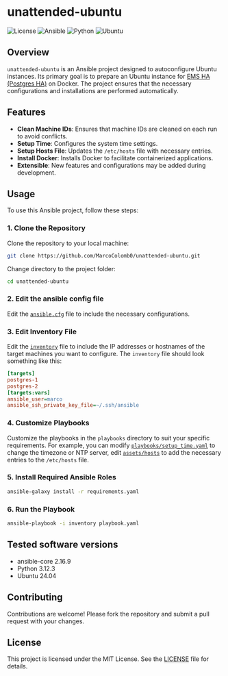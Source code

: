 # unattended-ubuntu

![License](https://img.shields.io/badge/license-MIT-blue.svg)
![Ansible](https://img.shields.io/badge/ansible-2.16.9-green.svg)
![Python](https://img.shields.io/badge/python-3.12.3-blue.svg)
![Ubuntu](https://img.shields.io/badge/ubuntu-24.04-orange.svg)

## Overview
`unattended-ubuntu` is an Ansible project designed to autoconfigure Ubuntu instances. Its primary goal is to prepare an Ubuntu instance for [EMS HA (Postgres HA)](https://docs.fortinet.com/document/forticlient/latest/ems-administration-guide/109604/ems-ha-with-postgres-ha-using-bitnami-docker) on Docker. The project ensures that the necessary configurations and installations are performed automatically.

## Features
- **Clean Machine IDs**: Ensures that machine IDs are cleaned on each run to avoid conflicts.
- **Setup Time**: Configures the system time settings.
- **Setup Hosts File**: Updates the `/etc/hosts` file with necessary entries.
- **Install Docker**: Installs Docker to facilitate containerized applications.
- **Extensible**: New features and configurations may be added during development.

## Usage
To use this Ansible project, follow these steps:

### 1. Clone the Repository
Clone the repository to your local machine:
```sh
git clone https://github.com/MarcoColomb0/unattended-ubuntu.git
```
Change directory to the project folder:
```sh
cd unattended-ubuntu
```

### 2. Edit the ansible config file
Edit the [`ansible.cfg`](https://github.com/MarcoColomb0/unattended-ubuntu/blob/main/ansible.cfg) file to include the necessary configurations.

### 3. Edit Inventory File
Edit the [`inventory`](https://github.com/MarcoColomb0/unattended-ubuntu/blob/main/inventory) file to include the IP addresses or hostnames of the target machines you want to configure. The `inventory` file should look something like this:
```ini
[targets]
postgres-1
postgres-2
[targets:vars]
ansible_user=marco
ansible_ssh_private_key_file=~/.ssh/ansible
```

### 4. Customize Playbooks
Customize the playbooks in the `playbooks` directory to suit your specific requirements. For example, you can modify [`playbooks/setup_time.yaml`](https://github.com/MarcoColomb0/unattended-ubuntu/blob/main/playbooks/setup_time.yaml) to change the timezone or NTP server, edit [`assets/hosts`](https://github.com/MarcoColomb0/unattended-ubuntu/blob/main/assets/hosts) to add the necessary entries to the `/etc/hosts` file.

### 5. Install Required Ansible Roles
```sh
ansible-galaxy install -r requirements.yaml
```

### 6. Run the Playbook
```sh
ansible-playbook -i inventory playbook.yaml
```

## Tested software versions
- ansible-core 2.16.9
- Python 3.12.3
- Ubuntu 24.04

## Contributing
Contributions are welcome! Please fork the repository and submit a pull request with your changes.

## License
This project is licensed under the MIT License. See the [LICENSE](https://github.com/MarcoColomb0/unattended-ubuntu/blob/main/LICENSE) file for details.